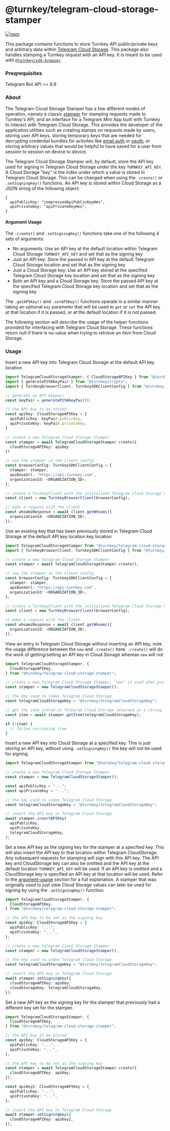 # @turnkey/telegram-cloud-storage-stamper

[![npm](https://img.shields.io/npm/v/@turnkey/telegram-cloud-storage-stamper?color=%234C48FF)](https://www.npmjs.com/package/@turnkey/telegram-cloud-storage-stamper)

This package contains functions to store Turnkey API public/private keys and arbitrary data within [Telegram Cloud Storage](https://core.telegram.org/bots/webapps#cloudstorage). This package also handles stamping a Turnkey request with an API key. It is meant to be used with [`@turnkey/sdk-browser`](https://www.npmjs.com/package/@turnkey/sdk-browser).

### Preqrequisites

Telegram Bot API >= 6.9

### About

The Telegram Cloud Storage Stamper has a few different modes of operation, namely a classic [stamper](https://docs.turnkey.com/api-overview/stamps) for stamping requests made to Turnkey's API, and an interface for a Telegram Mini App built with Turnkey to interact with Telegram Cloud Storage. This provides the developer of the application utilities such as creating stamps on requests made by users, storing user API keys, storing temporary keys that are needed for decrypting credential bundles for activites like [email auth](https://docs.turnkey.com/features/email-auth) or [oauth](https://docs.turnkey.com/features/oauth), or storing arbitrary values that would be helpful to have saved for a user from session to session on device to device.

The Telegram Cloud Storage Stamper will, by default, store the API key used for signing in Telegram Cloud Storage under the key `TURNKEY_API_KEY`. A Cloud Storage "key" is the index under which a value is stored in Telegram Cloud Storage. This can be changed when using the `.create()` or `.setSigningKey()` functions. An API key is stored within Cloud Storage as a JSON string of the following object:

```
{
  apiPublicKey: "compressedApiPublicKeyHex",
  apiPrivateKey: "apiPrivateKeyHex",
}
```

#### Argument Usage

The `.create()` and `.setSigningKey()` functions take one of the following 4 sets of arguments:

- No arguments: Use an API key at the default location within Telegram Cloud Storage `TURNKEY_API_KEY` and set that as the signing key
- Just an API key: Store the passed in API key at the default Telegram Cloud Storage location and set that as the signing key
- Just a Cloud Storage key: Use an API key stored at the specified Telegram Cloud Storage key location and set that as the signing key
- Both an API key and a Cloud Storage key: Store the passed API key at the specified Telegram Cloud Storage key location and set that as the signing key

The `.getAPIKey()` and `.setAPIKey()` functions operate in a similar manner taking an optional `key` parameter that will be used to `get` or `set` the API key at that location if it is passed, or at the default location if it is not passed.

The following section will describe the usage of the helper functions provided for interfacing with Telegram Cloud Storage. These functions return null if there is no value when trying to retrieve an item from Cloud Storage.

### Usage

Insert a new API key into Telegram Cloud Storage at the default API key location

```ts
import TelegramCloudStorageStamper, { CloudStorageAPIKey } from "@turnkey/telegram-cloud-storage-stamper";
import { generateP256KeyPair } from "@turnkey/crypto";
import { TurnkeyBrowserClient, TurnkeySDKClientConfig } from "@turnkey/sdk-browser";

// generate an API keypair
const keyPair = generateP256KeyPair();

// the API key to be stored
const apiKey: CloudStorageAPIKey = {
  apiPublicKey: keyPair.publicKey,
  apiPrivateKey: keyPair.privateKey,
}

// create a new Telegram Cloud Storage Stamper
const stamper = await TelegramCloudStorageStamper.create({
  cloudStorageAPIKey: apiKey
})

// use the stamper in the client config
const browserConfig: TurnkeySDKClientConfig = {
  stamper: stamper,
  apiBaseUrl: "https://api.turnkey.com",
  organizationId: <ORGANIZATION_ID>,
};

// create a TurnkeyClient with the initialized Telegram Cloud Storage Stamper
const client = new TurnkeyBrowserClient(browserConfig);

// make a request with the client
const whoamiResponse = await client.getWhoami({
  organizationId: <ORGANIZATION_ID>,
});
```

Use an existing key that has been previously stored in Telegram Cloud Storage at the default API key location key location

```ts
import TelegramCloudStorageStamper from "@turnkey/telegram-cloud-storage-stamper";
import { TurnkeyBrowserClient, TurnkeySDKClientConfig } from "@turnkey/sdk-browser";

// create a new Telegram Cloud Storage stamper
const stamper = await TelegramCloudStorageStamper.create();

// use the stamper in the client config
const browserConfig: TurnkeySDKClientConfig = {
  stamper: stamper,
  apiBaseUrl: "https://api.turnkey.com",
  organizationId: <ORGANIZATION_ID>,
};

// create a TurnkeyClient with the initialized Telegram Cloud Storage Stamper
const client = new TurnkeyBrowserClient(browserConfig);

// make a request with the client
const whoamiResponse = await client.getWhoami({
  organizationId: <ORGANIZATION_ID>,
});
```

View an entry in Telegram Cloud Storage without inserting an API key, note the usage difference between the `new` and `.create()` here. `.create()` will do the work of getting/setting an API key in Cloud Storage whereas `new` will not

```ts
import TelegramCloudStorageStamper, {
  CloudStorageAPIKey,
} from "@turnkey/telegram-cloud-storage-stamper";

// create a new Telegram Cloud Storage Stamper, "new" is used when you don't want to store or retrieve any API keys, and just need an interface into Cloud Storage
const stamper = new TelegramCloudStorageStamper();

// the key used to index Telegram Cloud Storage
const telegramCloudStorageKey = "@turnkey/telegramCloudStorageKey";

// get the item stored in Telegram Cloud Storage returned as a string
const item = await stamper.getItem(telegramCloudStorageKey);

if (!item) {
  // failed retrieving item
}
```

Insert a new API key into Cloud Storage at a specified key. This is just storing an API key, without using `.setSigningKey()` the key will not be used for signing.

```ts
import TelegramCloudStorageStamper from "@turnkey/telegram-cloud-storage-stamper";

// create a new Telegram Cloud Storage Stamper
const stamper = new TelegramCloudStorageStamper();

const apiPublicKey = "...";
const apiPrivateKey = "...";

// the key used to index Telegram Cloud Storage
const telegramCloudStorageKey = "@turnkey/telegramCloudStorageKey";

// insert the API key in Telegram Cloud Storage
await stamper.insertAPIKey(
  apiPublicKey,
  apiPrivateKey,
  telegramCloudStorageKey,
);
```

Set a new API key as the signing key for the stamper at a specified key. This will also insert the API key to that location within Telegram CloudStorage. Any subsequent requests for stamping will sign with this API key. The API key and CloudStorage key can also be omitted and the API key at the default location `TURNKEY_API_KEY` will be used. If an API key is omitted and a CloudStorage key is specified an API key at that location will be used. Refer to the [argument-usage](#argument-usage) section for a full explanation. A stamper that was originally used to just view Cloud Storage values can later be used for signing by using the `.setSigningKey()` function.

```ts
import TelegramCloudStorageStamper, {
  CloudStorageAPIKey,
} from "@turnkey/telegram-cloud-storage-stamper";

// the API key to be set as the signing key
const apiKey: CloudStorageAPIKey = {
  apiPublicKey: "...",
  apiPrivateKey: "...",
};

// create a new Telegram Cloud Storage Stamper
const stamper = new TelegramCloudStorageStamper();

// the key used to index Telegram Cloud Storage
const telegramCloudStorageKey = "@turnkey/telegramCloudStorageKey";

// insert the API key in Telegram Cloud Storage
await stamper.setSigningKey({
  cloudStorageAPIKey: apiKey,
  cloudStorageKey: telegramCloudStorageKey,
});
```

Set a new API key as the signing key for the stamper that previously had a different key set for the stamper.

```ts
import TelegramCloudStorageStamper, {
  CloudStorageAPIKey,
} from "@turnkey/telegram-cloud-storage-stamper";

// the API key to be stored
const apiKey: CloudStorageAPIKey = {
  apiPublicKey: "...",
  apiPrivateKey: "...",
};

// the API key to be set as the signing key
const stamper = await TelegramCloudStorageStamper.create({
  cloudStorageAPIKey: apiKey,
});

const apiKey2: CloudStorageAPIKey = {
  apiPublicKey: "...",
  apiPrivateKey: "...",
};

// insert the API key in Telegram Cloud Storage
await stamper.setSigningKey({
  cloudStorageAPIKey: apiKey2,
});
```
